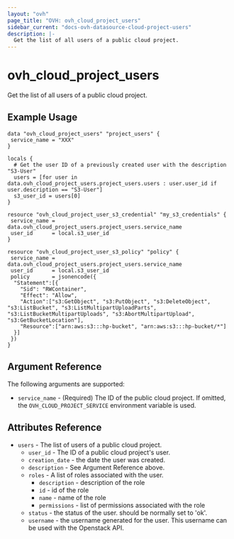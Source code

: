 ```yaml
---
layout: "ovh"
page_title: "OVH: ovh_cloud_project_users"
sidebar_current: "docs-ovh-datasource-cloud-project-users"
description: |-
  Get the list of all users of a public cloud project.
---
```


# ovh_cloud_project_users

Get the list of all users of a public cloud project.

## Example Usage

```hcl
data "ovh_cloud_project_users" "project_users" {
 service_name = "XXX"
}

locals {
  # Get the user ID of a previously created user with the description "S3-User"
  users = [for user in data.ovh_cloud_project_users.project_users.users : user.user_id if user.description == "S3-User"]
  s3_user_id = users[0]
}

resource "ovh_cloud_project_user_s3_credential" "my_s3_credentials" {
 service_name = data.ovh_cloud_project_users.project_users.service_name
 user_id      = local.s3_user_id
}

resource "ovh_cloud_project_user_s3_policy" "policy" {
 service_name = data.ovh_cloud_project_users.project_users.service_name
 user_id      = local.s3_user_id
 policy       = jsonencode({
  "Statement":[{
    "Sid": "RWContainer",
    "Effect": "Allow",
    "Action":["s3:GetObject", "s3:PutObject", "s3:DeleteObject", "s3:ListBucket", "s3:ListMultipartUploadParts", "s3:ListBucketMultipartUploads", "s3:AbortMultipartUpload", "s3:GetBucketLocation"],
    "Resource":["arn:aws:s3:::hp-bucket", "arn:aws:s3:::hp-bucket/*"]
  }]
 })
}
```

## Argument Reference

The following arguments are supported:

- `service_name` - (Required) The ID of the public cloud project. If omitted,
  the `OVH_CLOUD_PROJECT_SERVICE` environment variable is used.

## Attributes Reference

- `users` - The list of users of a public cloud project.
  - `user_id` - The ID of a public cloud project's user.
  - `creation_date` - the date the user was created.
  - `description` - See Argument Reference above.
  - `roles` - A list of roles associated with the user.
    - `description` - description of the role
    - `id` - id of the role
    - `name` - name of the role
    - `permissions` - list of permissions associated with the role
  - `status` - the status of the user. should be normally set to 'ok'.
  - `username` - the username generated for the user. This username can be used with
    the Openstack API.
